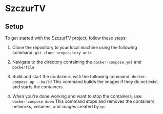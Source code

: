 # SzczurTV

## Setup

To get started with the SzczurTV project, follow these steps:

1. Clone the repository to your local machine using the following command:
`git clone <repository-url>`

2. Navigate to the directory containing the `docker-compose.yml` and `Dockerfile`.

3. Build and start the containers with the following command:
`docker-compose up --build`
This command builds the images if they do not exist and starts the containers.

4. When you're done working and want to stop the containers, use:
`docker-compose down`
This command stops and removes the containers, networks, volumes, and images created by `up`.
